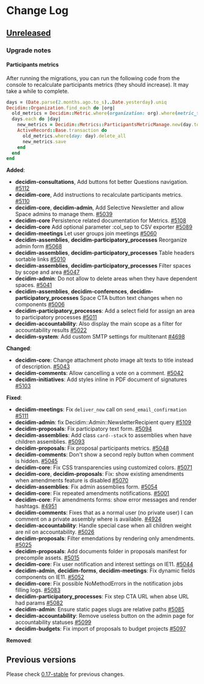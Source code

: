 # Change Log

## [Unreleased](https://github.com/decidim/decidim/tree/HEAD)

### Upgrade notes

#### Participants metrics

After running the migrations, you can run the following code from the console to recalculate participants metrics (they should increase). It may take a while to complete.

```ruby
days = (Date.parse(2.months.ago.to_s)..Date.yesterday).uniq
Decidim::Organization.find_each do |org|
  old_metrics = Decidim::Metric.where(organization: org).where(metric_type: "participants")
  days.each do |day|
    new_metrics = Decidim::Metrics::ParticipantsMetricManage.new(day.to_s, org)
    ActiveRecord::Base.transaction do
      old_metrics.where(day: day).delete_all
      new_metrics.save
    end
  end
end
```

**Added**:

- **decidim-consultations**, Add buttons fot better Questions navigation. [#5112](https://github.com/decidim/decidim/pull/5112)
- **decidim-core**, Add instructions to recalculate participants metrics. [#5110](https://github.com/decidim/decidim/pull/5110)
- **decidim-core**, **decidim-admin**, Add Selective Newsletter and allow Space admins to manage them. [#5039](https://github.com/decidim/decidim/pull/5039)
- **decidim-core** Persistence related documentation for Metrics. [\#5108](https://github.com/decidim/decidim/pull/5108)
- **decidim-core** Add optional parameter :col_sep to CSV exporter [\#5089](https://github.com/decidim/decidim/pull/5089)
- **decidim-meetings** Let user groups join meetings [\#5060](https://github.com/decidim/decidim/pull/5060)
- **decidim-assemblies**, **decidim-participatory_processes** Reorganize admin form [\#5068](https://github.com/decidim/decidim/pull/5068)
- **decidim-assemblies**, **decidim-participatory_processes** Table headers sortable links [\#5010](https://github.com/decidim/decidim/pull/5010)
- **decidim-assemblies**, **decidim-participatory_processes** Filter spaces by scope and area [\#5047](https://github.com/decidim/decidim/pull/5047)
- **decidim-admin**: Do not allow to delete areas when they have dependent spaces. [#5041](https://github.com/decidim/decidim/pull/5041)
- **decidim-assemblies**, **decidim-conferences**, **decidim-participatory_processes** Space CTA button text changes when no components [\#5006](https://github.com/decidim/decidim/pull/5006)
- **decidim-participatory_processes**: Add a select field for assign an area to participatory processes [#5011](https://github.com/decidim/decidim/pull/5011)
- **decidim-accountability**: Also display the main scope as a filter for accountability results [#5022](https://github.com/decidim/decidim/pull/5022)
- **decidim-system**: Add custom SMTP settings for multitenant [#4698](https://github.com/decidim/decidim/pull/4698)

**Changed**:

- **decidim-core**: Change attachment photo image alt texts to title instead of description. [#5043](https://github.com/decidim/decidim/pull/5043)
- **decidim-comments**: Allow cancelling a vote on a comment. [#5042](https://github.com/decidim/decidim/pull/5042)
- **decidim-initiatives**: Add styles inline in PDF document of signatures [#5103](https://github.com/decidim/decidim/pull/5103)

**Fixed**:

- **decidim-meetings**: Fix `deliver_now` call on `send_email_confirmation` [\#5111](https://github.com/decidim/decidim/pull/5111)
- **decidim-admin**: fix Decidim::Admin::NewsletterRecipient query [\#5109](https://github.com/decidim/decidim/pull/5109)
- **decidim-proposals**: Fix participatory text form. [#5094](https://github.com/decidim/decidim/pull/5094)
- **decidim-assemblies**: Add class `card--stack` to assemblies when have children assemblies. [#5093](https://github.com/decidim/decidim/pull/5093)
- **decidim-proposals**: Fix proposal participants metrics. [#5048](https://github.com/decidim/decidim/pull/5048)
- **decidim-comments**: Don't show a second reply button when comment is hidden. [#5045](https://github.com/decidim/decidim/pull/5045)
- **decidim-core**: Fix CSS transparencies using customized colors. [\#5071](https://github.com/decidim/decidim/pull/5071)
- **decidim-core**, **decidim-proposals**: Fix: show existing amendments when amendments feature is disabled [\#5070](https://github.com/decidim/decidim/pull/5070)
- **decidim-assemblies**: Fix admin assemblies form. [\#5054](https://github.com/decidim/decidim/pull/5054)
- **decidim-core**: Fix repeated amendments notifications. [\#5001](https://github.com/decidim/decidim/pull/5001)
- **decidim-core**: Fix amendments forms: show error messages and render hashtags. [#4951](https://github.com/decidim/decidim/pull/4951)
- **decidim-comments**: Fixes that as a normal user (no private user) I can comment on a private assembly where is available. [#4924](https://github.com/decidim/decidim/pull/4924)
- **decidim-accountability**: Handle special case when all children weight are nil on accountability. [#5026](https://github.com/decidim/decidim/pull/5026)
- **decidim-proposals**: Filter emendations by rendering only amendments. [#5025](https://github.com/decidim/decidim/pull/5025)
- **decidim-proposals**: Add documents folder in proposals manifest for precompile assets. [#5015](https://github.com/decidim/decidim/pull/5015)
- **decidim-core**: Fix user notification and interest settings on IE11. [#5044](https://github.com/decidim/decidim/pull/5044)
- **decidim-admin**, **decidim-forms**, **decidim-meetings**: Fix dynamic fields components on IE11. [#5052](https://github.com/decidim/decidim/pull/5052)
- **decidim-core**: Fix possible NoMethodErrors in the notification jobs filling logs. [#5083](https://github.com/decidim/decidim/pull/5083)
- **decidim-participatory_processes**: Fix step CTA URL when abse URL had params [#5082](https://github.com/decidim/decidim/pull/5082)
- **decidim-admin**: Ensure static pages slugs are relative paths [#5085](https://github.com/decidim/decidim/pull/5085)
- **decidim-accountability**: Remove useless button on the admin page for accountability statuses [#5099](https://github.com/decidim/decidim/pull/5099)
- **decidim-budgets**: Fix import of proposals to budget projects [#5097](https://github.com/decidim/decidim/pull/5097)

**Removed**:

## Previous versions

Please check [0.17-stable](https://github.com/decidim/decidim/blob/0.17-stable/CHANGELOG.md) for previous changes.

